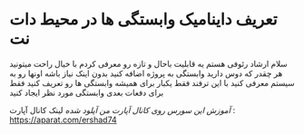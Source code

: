 # تعریف داینامیک وابستگی ها در محیط دات نت 

سلام ارشاد رئوفی هستم یه قابلیت باحال و تازه رو معرفی کردم 
با خیال راحت میتونید هر چقدر که دوس دارید وابستگی به پروژه اضافه کنید بدون اینک نیاز باشه اونها رو به سیستم معرفی کنید
با این ترفند فقط یکبار برای همیشه وابستگی ها رو تعریف کنید 
فقط برای دفعات بعدی وابستگی مورد نظر ایجاد کنید 


*آموزش این سورس روی کانال آپارت من آپلود شده*
لینک کانال آپارت : https://aparat.com/ershad74
